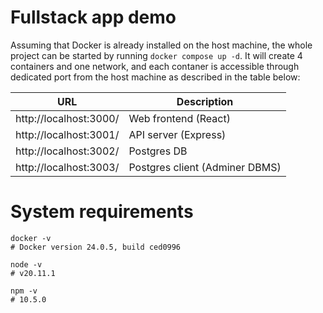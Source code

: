 # Fullstack app demo

Assuming that Docker is already installed on the host machine, the whole project can be started by running `docker compose up -d`.
It will create 4 containers and one network, and each contaner is accessible through dedicated port from the host machine as described in the table below:

| URL                    | Description                    |
| ---------------------- | ------------------------------ |
| http://localhost:3000/ | Web frontend (React)           |
| http://localhost:3001/ | API server (Express)           |
| http://localhost:3002/ | Postgres DB                    |
| http://localhost:3003/ | Postgres client (Adminer DBMS) |

# System requirements

```shell
docker -v
# Docker version 24.0.5, build ced0996

node -v
# v20.11.1

npm -v
# 10.5.0
```
